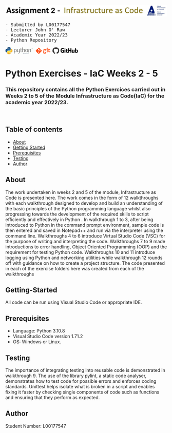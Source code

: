![img.png](./documentation/markdown/Banner.jpg)
<br/>
<pre>- Submitted by L00177547
- Lecturer John O' Raw                         
- Academic Year 2022/23
- Python Repository
</pre>
![img.png](./documentation/markdown/python-powered.gif) ![img.png](./documentation/markdown/Git.gif) ![img.png](./documentation/markdown/GitHub.gif)![img.png](./documentation/markdown/Github2.jpg) <br/>
# Python Exercises - IaC Weeks 2 - 5

### This repository contains all the Python Exercices carried out in Weeks 2 to 5 of the Module Infrastructure as Code(IaC) for the academic year 2022/23. 
<br/>

## Table of contents
- [About](#about)
- [Getting Started](#getting-started)
- [Prerequisites](#prerequisites)
- [Testing](#testing)
- [Author](#author)

## About
The  work undertaken in weeks 2 and 5 of the module, Infrastructure as Code is presented here. The work comes in the form of 12 walkthroughs with each walkthrough designed to develop and build an understanding of the basic principles of the Python programming language whilst also progressing towards the development of the required skills to script efficiently and effectively in Python . In walkthrough 1 to 3, after being introduced to Python in the command prompt environment, sample code is then entered and saved in Notepad++ and run via the interpreter using the command line. Walkthroughs 4 to 6 introduce Virtual Studio Code (VSC) for the purpose of writing and interpreting the code. Walkthroughs 7 to 9 made introductions to error handling, Object Oriented Programming (OOP) and the requirement for testing Python code. Walkthroughs 10 and 11 introduce logging using Python and networking utilities while walkthrough 12 rounds off with guidance on how to create a project structure. The code presented in each of the exercise folders here was created from each of the walkthroughs

## Getting-Started
All code can be run using Visual Studio Code or appropriate IDE.<br/>

## Prerequisites
- Language: Python 3.10.8
- Visual Studio Code version 1.71.2
- OS: Windows or Linux.

## Testing
The importance of integrating testing into reusable code is demonstrated in walkthrough 9. The use of the library pylint, a static code analyser, demonstrates how to test code for possible errors and enforces coding standards. Unittest helps isolate what is broken in a script and enables fixing it faster by checking single components of code such as functions and ensuring that they perform as expected. 


## Author
Student Number: L00177547


